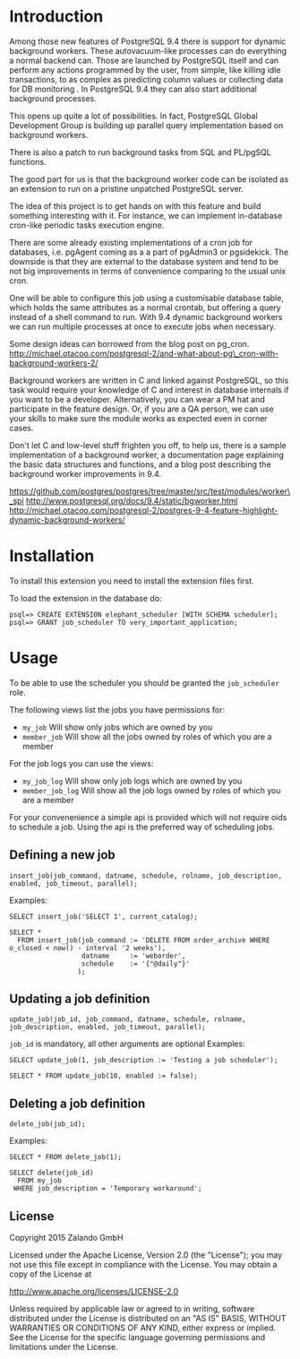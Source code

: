 Introduction
============
Among those new features of PostgreSQL 9.4 there is support for dynamic background workers. These autovacuum-like processes can do everything a normal backend can. Those are launched by PostgreSQL itself and can perform any actions programmed by the user, from simple, like killing idle transactions, to as complex as predicting column values or collecting data for DB monitoring . In PostgreSQL 9.4 they can also start additional background processes.

This opens up quite a lot of possibilities. In fact, PostgreSQL Global Development Group is building up parallel query implementation based on background workers.

There is also a patch to run background tasks from SQL and PL/pgSQL functions.

The good part for us is that the background worker code can be isolated as an extension to run on a pristine unpatched PostgreSQL server.

The idea of this project is to get hands on with this feature and build something interesting with it. For instance, we can implement in-database cron-like periodic tasks execution engine.

There are some already existing implementations of a cron job for databases, i.e. pgAgent coming as a a part of pgAdmin3 or pgsidekick. The downside is that they are external to the database system and tend to be not big improvements in terms of convenience comparing to the usual unix cron.

One will be able to configure this job using a customisable database table, which holds the same attributes as a normal crontab, but offering a query instead of a shell command to run. With 9.4 dynamic background workers we can run multiple processes at once to execute jobs when necessary.

Some design ideas can borrowed from the blog post on pg\_cron.
http://michael.otacoo.com/postgresql-2/and-what-about-pg\_cron-with-background-workers-2/

Background workers are written in C and linked against PostgreSQL, so this task would require your knowledge of C and interest in database internals if you want to be a developer. Alternatively, you can wear a PM hat and participate in the feature design. Or, if you are a QA person, we can use your skills to make sure the module works as expected even in corner cases.

Don't let C and low-level stuff frighten you off, to help us, there is a sample implementation of a background worker, a documentation page explaining the basic data structures and functions, and a blog post describing the background worker improvements in 9.4.

https://github.com/postgres/postgres/tree/master/src/test/modules/worker\_spi
http://www.postgresql.org/docs/9.4/static/bgworker.html
http://michael.otacoo.com/postgresql-2/postgres-9-4-feature-highlight-dynamic-background-workers/

Installation
============
To install this extension you need to install the extension files first.

To load the extension in the database do:

	psql=> CREATE EXTENSION elephant_scheduler [WITH SCHEMA scheduler];
	psql=> GRANT job_scheduler TO very_important_application;


Usage
=====
To be able to use the scheduler you should be granted the `job_scheduler` role.

The following views list the jobs you have permissions for:

- `my_job` Will show only jobs which are owned by you
- `member_job` Will show all the jobs owned by roles of which you are a member

For the job logs you can use the views:

- `my_job_log` Will show only job logs which are owned by you
- `member_job_log` Will show all the job logs owned by roles of which you are a member

For your convenenience a simple api is provided which will not require oids to schedule a job.
Using the api is the preferred way of scheduling jobs.

Defining a new job
------------------

	insert_job(job_command, datname, schedule, rolname, job_description, enabled, job_timeout, parallel);
Examples:

	SELECT insert_job('SELECT 1', current_catalog);
	
	SELECT *
	  FROM insert_job(job_command := 'DELETE FROM order_archive WHERE o_closed < now() - interval '2 weeks'),
					  datname 	  := 'weborder',
				      schedule    := '{"@daily"}'
					 );
	
Updating a job definition
-------------------------

	update_job(job_id, job_command, datname, schedule, rolname, job_description, enabled, job_timeout, parallel);
`job_id` is mandatory, all other arguments are optional
Examples:

	SELECT update_job(1, job_description := 'Testing a job scheduler');
	
	SELECT * FROM update_job(10, enabled := false);

Deleting a job definition
-------------------------

	delete_job(job_id);
Examples:

	SELECT * FROM delete_job(1);

	SELECT delete(job_id)
	  FROM my_job
	 WHERE job_description = 'Temporary workaround';
	 
License
-------

Copyright 2015 Zalando GmbH

Licensed under the Apache License, Version 2.0 (the "License"); you may not use this file except in compliance with the License. You may obtain a copy of the License at

http://www.apache.org/licenses/LICENSE-2.0

Unless required by applicable law or agreed to in writing, software distributed under the License is distributed on an "AS IS" BASIS, WITHOUT WARRANTIES OR CONDITIONS OF ANY KIND, either express or implied. See the License for the specific language governing permissions and limitations under the License.
